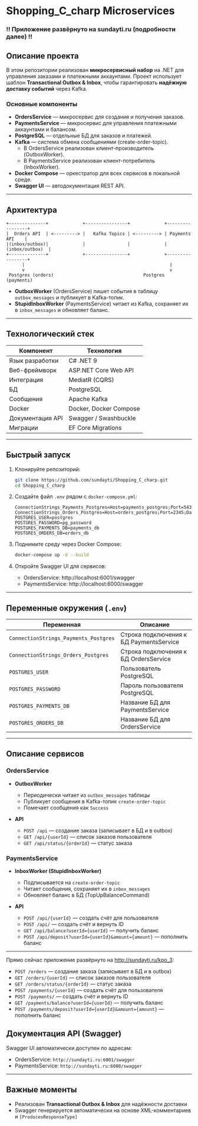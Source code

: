 # Shopping_C_charp Microservices
### **‼️ Приложение развёрнуто на sundayti.ru (подробности далее) ‼️**
## Описание проекта

В этом репозитории реализован **микросервисный набор** на .NET для управления заказами и платежными аккаунтами. Проект использует шаблон **Transactional Outbox & Inbox**, чтобы гарантировать **надёжную доставку событий** через Kafka.

### Основные компоненты

- **OrdersService** — микросервис для создания и получения заказов.
- **PaymentsService** — микросервис для управления платежными аккаунтами и балансом.
- **PostgreSQL** — отдельные БД для заказов и платежей.
- **Kafka** — система обмена сообщениями (create-order-topic).
  - В OrdersService реализован клиент-производитель (OutboxWorker).
  - В PaymentsService реализован клиент-потребитель (InboxWorker).
- **Docker Compose** — оркестратор для всех сервисов в локальной среде.
- **Swagger UI** — автодокументация REST API.

---

## Архитектура

```plaintext
+--------------+             +----------------+             +-----------------+
|  Orders API  | <---------> |   Kafka Topics | <---------> | Payments API    |
|(inbox/outbox)|             |                |             | (inbox/outbox)  |
+--------------+             +----------------+             +-----------------+
      |                                                       |
      v                                                       v
 Postgres (orders)                                  Postgres (payments)
```

- **OutboxWorker** (OrdersService) пишет события в таблицу `outbox_messages` и публикует в Kafka-топик.
- **StupidInboxWorker** (PaymentsService) читает из Kafka, сохраняет их в `inbox_messages` и обновляет баланс.

---

## Технологический стек

| Компонент           | Технология             |
|---------------------|------------------------|
| Язык разработки     | C# .NET 9              |
| Веб-фреймворк       | ASP.NET Core Web API   |
| Интеграция          | MediatR (CQRS)         |
| БД                  | PostgreSQL             |
| Сообщения           | Apache Kafka           |
| Docker              | Docker, Docker Compose |
| Документация API    | Swagger / Swashbuckle  |
| Миграции            | EF Core Migrations     |


---

## Быстрый запуск

1. Клонируйте репозиторий:
   ```bash
   git clone https://github.com/sundayti/Shopping_C_charp.git
   cd Shopping_C_charp
   ```

2. Создайте файл `.env` рядом с `docker-compose.yml`:
   ```dotenv
   ConnectionStrings_Payments_Postgres=Host=payments_postgres;Port=5432;Database=payments_db
   ConnectionStrings_Orders_Postgres=Host=orders_postgres;Port=2345;Database=orders_db
   POSTGRES_USER=postgres
   POSTGRES_PASSWORD=pg_password
   POSTGRES_PAYMENTS_DB=payments_db
   POSTGRES_ORDERS_DB=orders_db
   ```

3. Поднимите среду через Docker Compose:
   ```bash
   docker-compose up -d --build
   ```

4. Откройте Swagger UI для сервисов:
   - OrdersService: http://localhost:6001/swagger
   - PaymentsService: http://localhost:6000/swagger

---

## Переменные окружения (`.env`)

| Переменная                             | Описание                                    |
|----------------------------------------|---------------------------------------------|
| `ConnectionStrings_Payments_Postgres`  | Строка подключения к БД PaymentsService     |
| `ConnectionStrings_Orders_Postgres`    | Строка подключения к БД OrdersService       |
| `POSTGRES_USER`                        | Пользователь PostgreSQL                     |
| `POSTGRES_PASSWORD`                    | Пароль пользователя PostgreSQL              |
| `POSTGRES_PAYMENTS_DB`                 | Название БД для PaymentsService             |
| `POSTGRES_ORDERS_DB`                   | Название БД для OrdersService               |

---

## Описание сервисов

### OrdersService

- **OutboxWorker**
  - Периодически читает из `outbox_messages` таблицы 
  - Публикует сообщения в Kafka-топик `create-order-topic`
  - Помечает сообщения как `Success`

- **API**
  - `POST /api` — создание заказа (записывает в БД и в outbox)
  - `GET /api/{userId}` — список заказов пользователя
  - `GET /api/status/{orderId}` — статус заказа

### PaymentsService

- **InboxWorker (StupidInboxWorker)**
  - Подписывается на `create-order-topic`
  - Читает сообщения, сохраняет их в `inbox_messages`
  - Обновляет баланс в БД (TopUpBalanceCommand)

- **API**
  - `POST /api/{userId}` — создать счёт для пользователя
  - `POST /api/` — создать счёт и вернуть ID
  - `GET /api/balance?userId={userId}` — получить баланс
  - `POST /api/deposit?userId={userId}&amount={amount}` — пополнить баланс

---

Прямо сейчас приложение развёрнуто на http://sundayti.ru/kpo_3:
  - `POST /orders` — создание заказа (записывает в БД и в outbox)
  - `GET /orders/{userId}` — список заказов пользователя
  - `GET /orders/status/{orderId}` — статус заказа
  - `POST /payments/{userId}` — создать счёт для пользователя
  - `POST /payments/` — создать счёт и вернуть ID
  - `GET /payments/balance?userId={userId}` — получить баланс
  - `POST /payments/deposit?userId={userId}&amount={amount}` — пополнить баланс


## Документация API (Swagger)

Swagger UI автоматически доступен по адресам:

- OrdersService: `http://sundayti.ru:6001/swagger`
- PaymentsService: `http://sundayti.ru:6000/swagger`


---

## Важные моменты

- Реализован **Transactional Outbox & Inbox** для надёжности доставки
- Swagger генерируется автоматически на основе XML-комментариев и `[ProducesResponseType]`

